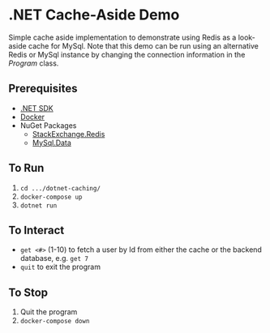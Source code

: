 # .NET Cache-Aside Demo
Simple cache aside implementation to demonstrate using Redis as a look-aside cache for MySql. Note that this demo can be run using an alternative Redis or MySql instance by changing the connection information in the _Program_ class.

## Prerequisites 
- [.NET SDK](https://dotnet.microsoft.com/download/dotnet-coreps)
- [Docker](https://www.docker.com/products/docker-desktop)
- NuGet Packages 
  - [StackExchange.Redis](https://www.nuget.org/packages/StackExchange.Redis/) 
  - [MySql.Data](https://www.nuget.org/packages/MySql.Data/) 

## To Run
1. `cd .../dotnet-caching/`
2. `docker-compose up`
3. `dotnet run`

## To Interact
- `get <#>` (1-10) to fetch a user by Id from either the cache or the backend database, e.g. `get 7`
- `quit` to exit the program

## To Stop
1. Quit the program
2. `docker-compose down`
